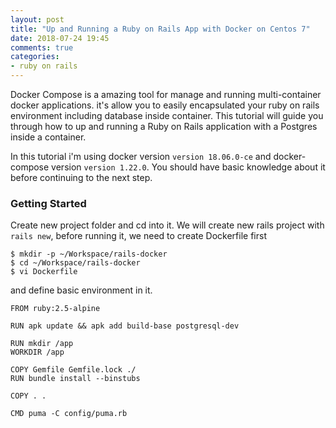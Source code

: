 ```yaml
---
layout: post
title: "Up and Running a Ruby on Rails App with Docker on Centos 7"
date: 2018-07-24 19:45
comments: true
categories: 
- ruby on rails
---
```


Docker Compose is a amazing tool for manage and running multi-container docker applications. it's allow you to easily encapsulated your ruby on rails environment including database inside container. This tutorial will guide you through how to up and running a Ruby on Rails application with a Postgres inside a container.

In this tutorial i'm using docker version `version 18.06.0-ce` and docker-compose version `version 1.22.0`. You should have basic knowledge about it before continuing to the next step.

### Getting Started ###

Create new project folder and cd into it. We will create new rails project with `rails new`, before running it, we need to create Dockerfile first

```
$ mkdir -p ~/Workspace/rails-docker
$ cd ~/Workspace/rails-docker
$ vi Dockerfile

```
and define basic environment in it. 

```
FROM ruby:2.5-alpine

RUN apk update && apk add build-base postgresql-dev

RUN mkdir /app
WORKDIR /app

COPY Gemfile Gemfile.lock ./
RUN bundle install --binstubs

COPY . .

CMD puma -C config/puma.rb

```
